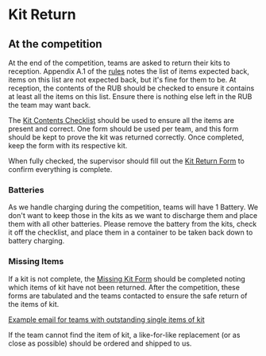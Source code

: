 # Kit Return

## At the competition

At the end of the competition, teams are asked to return their kits to reception. Appendix A.1 of the [rules](https://studentrobotics.org/docs/rules/) notes the list of items expected back, items on this list are not expected back, but it's fine for them to be. At reception, the contents of the RUB should be checked to ensure it contains at least all the items on this list. Ensure there is nothing else left in the RUB the team may want back.

The [Kit Contents Checklist](https://docs.google.com/document/d/1ZZocQadG0WTchh-pgLypEJkNYkU_imU6F6bUv-ZTF58/edit) should be used to ensure all the items are present and correct. One form should be used per team, and this form should be kept to prove the kit was returned correctly. Once completed, keep the form with its respective kit.

When fully checked, the supervisor should fill out the [Kit Return Form](https://docs.google.com/document/d/1eegZOBdhhDcwjxq9rwLbtxBbY3gxckNpkNXDLWMA8Yo/edit?usp=sharing) to confirm everything is complete.

### Batteries

As we handle charging during the competition, teams will have 1 Battery. We don't want to keep those in the kits as we want to discharge them and place them with all other batteries. Please remove the battery from the kits, check it off the checklist, and place them in a container to be taken back down to battery charging.

### Missing Items

If a kit is not complete, the [Missing Kit Form](https://docs.google.com/document/d/1G9Rv0hWHamecVhk1saslqfMxlYuAg5miJwzOg4GCpVo/edit?usp=sharing) should be completed noting which items of kit have not been returned. After the competition, these forms are tabulated and the teams contacted to ensure the safe return of the items of kit.

[Example email for teams with outstanding single items of kit](https://github.com/srobo/team-emails/blob/master/SR2019/2019-05-28-single-item-kit-chase.md)

If the team cannot find the item of kit, a like-for-like replacement (or as close as possible) should be ordered and shipped to us.

